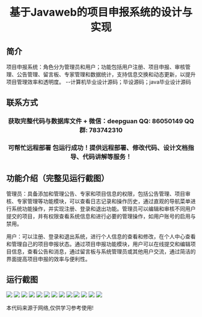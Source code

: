 <p><h1 align="center">基于Javaweb的项目申报系统的设计与实现</h1></p>

## 简介
项目申报系统：角色分为管理员和用户；功能包括用户注册、项目申报、审核管理、公告管理、留言板、专家管理和数据统计，支持信息交换和动态更新，以提升项目管理效率和透明度。    --计算机毕业设计源码；毕设源码；java毕业设计源码


## 联系方式
<p><h3 align="center">获取完整代码与数据库文件 + 微信：deepguan QQ: 86050149 QQ群: 783742310</h3></p>
<p><h3 align="center">可帮忙远程部署 包运行成功！提供远程部署、修改代码、设计文档指导、代码讲解等服务！</h3></p>

## 功能介绍（完整见运行截图）
管理员：具备添加和管理公告、专家和项目信息的权限，包括公告管理、项目审核、专家管理等功能模块，可以查看日志记录和操作历史，通过直观的导航菜单进行系统功能操作，并实现注册、登录和退出功能。管理员可以编辑和审核不同用户提交的项目，并有权限查看系统信息和进行必要的管理操作，如用户账号的启用与禁用。  
  
用户：可以注册、登录和退出系统，进行个人信息的查看和修改，在个人中心查看和管理自己的项目申报状态。通过项目申报功能模块，用户可以在线提交和编辑项目信息，查看公告和消息，通过留言板与系统管理员或其他用户交流，通过简洁的界面提高项目申报的效率与便利性。


## 运行截图
![](https://bs-1329754181.cos.ap-shanghai.myqcloud.com/spring/ProjectDeclarationSystemBasedOnJavaWeb/img/001.jpg)
![](https://bs-1329754181.cos.ap-shanghai.myqcloud.com/spring/ProjectDeclarationSystemBasedOnJavaWeb/img/002.jpg)
![](https://bs-1329754181.cos.ap-shanghai.myqcloud.com/spring/ProjectDeclarationSystemBasedOnJavaWeb/img/003.jpg)
![](https://bs-1329754181.cos.ap-shanghai.myqcloud.com/spring/ProjectDeclarationSystemBasedOnJavaWeb/img/004.jpg)
![](https://bs-1329754181.cos.ap-shanghai.myqcloud.com/spring/ProjectDeclarationSystemBasedOnJavaWeb/img/005.jpg)
![](https://bs-1329754181.cos.ap-shanghai.myqcloud.com/spring/ProjectDeclarationSystemBasedOnJavaWeb/img/006.jpg)
![](https://bs-1329754181.cos.ap-shanghai.myqcloud.com/spring/ProjectDeclarationSystemBasedOnJavaWeb/img/007.jpg)
![](https://bs-1329754181.cos.ap-shanghai.myqcloud.com/spring/ProjectDeclarationSystemBasedOnJavaWeb/img/008.jpg)
![](https://bs-1329754181.cos.ap-shanghai.myqcloud.com/spring/ProjectDeclarationSystemBasedOnJavaWeb/img/009.jpg)
![](https://bs-1329754181.cos.ap-shanghai.myqcloud.com/spring/ProjectDeclarationSystemBasedOnJavaWeb/img/010.jpg)
![](https://bs-1329754181.cos.ap-shanghai.myqcloud.com/spring/ProjectDeclarationSystemBasedOnJavaWeb/img/011.jpg)
![](https://bs-1329754181.cos.ap-shanghai.myqcloud.com/spring/ProjectDeclarationSystemBasedOnJavaWeb/img/012.jpg)
![](https://bs-1329754181.cos.ap-shanghai.myqcloud.com/spring/ProjectDeclarationSystemBasedOnJavaWeb/img/013.jpg)

<p>本代码来源于网络,仅供学习参考使用!</p>
